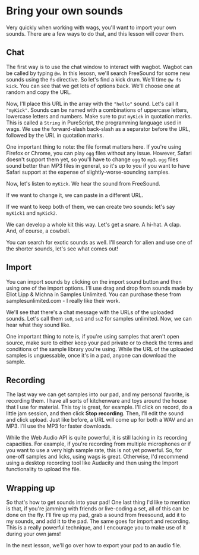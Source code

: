 # Bring your own sounds

Very quickly when working with wags, you'll want to import your own sounds. There are a few ways to do that, and this lesson will cover them.

## Chat

The first way is to use the chat window to interact with wagbot. Wagbot can be called by typing `@w`. In this lesosn, we'll search FreeSound for some new sounds using the `fs` directive. So let's find a kick drum. We'll time `@w fs kick`. You can see that we get lots of options back. We'll choose one at random and copy the URL.

Now, I'll place this URL in the array with the `"hello"` sound. Let's call it `"myKick"`. Sounds can be named with a combinations of uppercase letters, lowercase letters and numbers. Make sure to put `myKick` in quotation marks. This is called a `String` in PureScript, the programming language used in wags. We use the forward-slash back-slash as a separator before the URL, followed by the URL in quotation marks.

One important thing to note: the file format matters here. If you're using Firefox or Chrome, you can play `ogg` files without any issue. However, Safari doesn't support them yet, so you'll have to change `ogg` to `mp3`. `ogg` files sound better than MP3 files in general, so it's up to you if you want to have Safari support at the expense of slightly-worse-sounding samples.

Now, let's listen to `myKick`. We hear the sound from FreeSound.

If we want to change it, we can paste in a different URL.

If we want to keep both of them, we can create two sounds: let's say `myKick1` and `myKick2`.

We can develop a whole kit this way. Let's get a snare. A hi-hat. A clap. And, of course, a cowbell.

You can search for exotic sounds as well. I'll search for alien and use one of the shorter sounds, let's see what comes out!

## Import

You can import sounds by clicking on the import sound button and then using one of the import options. I'll use drag and drop from sounds made by Eliot Lipp & Michna in Samples Unlimited. You can purchase these from samplesunlimited.com - I really like their work.

We'll see that there's a chat message with the URLs of the uploaded sounds. Let's call them `su0`, `su1` and `su2` for samples unlimited. Now, we can hear what they sound like.

One important thing to note is, if you're using samples that aren't open source, make sure to either keep your pad private or to check the terms and conditions of the sample library you're using. While the URL of the uploaded samples is unguessable, once it's in a pad, anyone can download the sample.

## Recording

The last way we can get samples into our pad, and my personal favorite, is recording them. I have all sorts of kitchenware and toys around the house that I use for material. This toy is great, for example. I'll click on record, do a little jam session, and then click **Stop recording**. Then, I'll edit the sound and click upload. Just like before, a URL will come up for both a WAV and an MP3. I'll use the MP3 for faster downloads.

While the Web Audio API is quite powerful, it is still lacking in its recording capacities. For example, if you're recording from multiple microphones or if you want to use a very high sample rate, this is not yet powerful. So, for one-off samples and licks, using wags is great. Otherwise, I'd recommend using a desktop recording tool like Audacity and then using the Import functionality to upload the file.

## Wrapping up

So that's how to get sounds into your pad! One last thing I'd like to mention is that, if you're jamming with friends or live-coding a set, all of this can be done on the fly. I'll fire up my pad, grab a sound from freesound, add it to my sounds, and add it to the pad. The same goes for import and recording. This is a really powerful technique, and I encourage you to make use of it during your own jams!

In the next lesson, we'll go over how to export your pad to an audio file.
